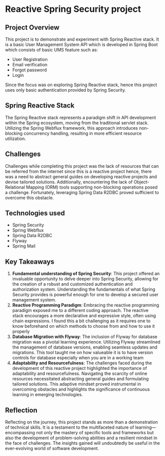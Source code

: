 # Reactive Spring Security project
## Project Overview
This project is to demonstrate and experiment with Spring Reactive stack. It is a basic User Management System API which is developed in Spring Boot which consists of basic UMS feature such as:
- User Registration
- Email verification
- Forgot password
- Login

Since the focus was on exploring Spring Reactive stack, hence this project uses only basic authentication provided by Spring Security.

## Spring Reactive Stack
The Spring Reactive stack represents a paradigm shift in API development within the Spring ecosystem, moving from the traditional servlet stack. Utilizing the Spring Webflux framework, this approach introduces non-blocking concurrency handling, resulting in more efficient resource utilization.

## Challenges
Challenges while completing this project was the lack of resources that can be referred from the internet since this is a reactive project hence, there was a need to abstract general guides on developing reactive projects and devise tailored solutions. Additionally, encountering the lack of Object-Relational Mapping (ORM) tools supporting non-blocking operations posed a challenge. Fortunately, leveraging Spring Data R2DBC proved sufficient to overcome this obstacle.

## Technologies used
- Spring Security
- Spring Webflux
- Spring Data R2DBC
- Flyway
- Spring Mail

## Key Takeaways
1. **Fundamental understanding of Spring Security**: This project offered an invaluable opportunity to delve deeper into Spring Security, allowing for the creation of a robust and customized authentication and authorization system. Understanding the fundamentals of what Spring Security provides is powerful enough for one to develop a secured user management system.
2. **Reactive Programming Paradigm**: Embracing the reactive programming paradigm exposed me to a different coding approach. The reactive stack encourages a more declarative and expressive style, often using chain expressions. I found this a bit challenging as it requires one to know beforehand on which methods to choose from and how to use it properly
3. **Database Migration with Flyway**: The inclusion of Flyway for database migration was a pivotal learning experience. Utilizing Flyway streamlined the management of database versions, enabling seamless updates and migrations. This tool taught me on how valueable it is to have version controls for database especially when you are in a working team
4. **Adaptability and Resourcefulness**: The challenges faced during the development of this reactive project highlighted the importance of adaptability and resourcefulness. Navigating the scarcity of online resources necessitated abstracting general guides and formulating tailored solutions. This adaptive mindset proved instrumental in overcoming obstacles and highlights the significance of continuous learning in emerging technologies.
 
## Reflection
Reflecting on the journey, this project stands as more than a demonstration of technical skills. It is a testament to the multifaceted nature of learning—encompassing not only the mastery of specific tools and frameworks but also the development of problem-solving abilities and a resilient mindset in the face of challenges. The insights gained will undoubtedly be useful in the ever-evolving world of software development.